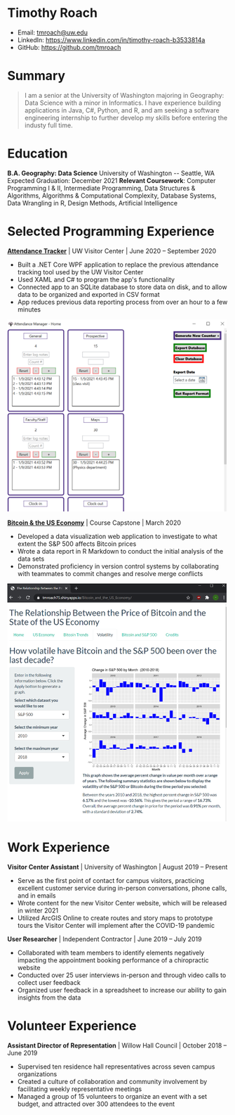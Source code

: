 # Timothy Roach

- Email: tmroach@uw.edu
- LinkedIn: https://www.linkedin.com/in/timothy-roach-b3533814a
- GitHub: https://github.com/tmroach



# Summary

> I am a senior at the University of Washington majoring in Geography: Data Science with a minor in Informatics. I have experience building applications in Java, C#, Python, and R, and am seeking a software engineering internship to further develop my skills before entering the industy full time.

# Education

**B.A. Geography: Data Science**
University of Washington -- Seattle, WA
Expected Graduation: December 2021
**Relevant Coursework**: Computer Programming I & II, Intermediate Programming, Data Structures & Algorithms, Algorithms & Computational Complexity, Database Systems, Data Wrangling in R, Design Methods, Artificial Intelligence

# Selected Programming Experience

[<b>Attendance Tracker</b>](https://github.com/tmroach75/AttendanceTracker) | UW Visitor Center | June 2020 – September 2020
-	Built a .NET Core WPF application to replace the previous attendance tracking tool used by the UW Visitor Center
-	Used XAML and C# to program the app's functionality
-	Connected app to an SQLite database to store data on disk, and to allow data to be organized and exported in CSV format
-	App reduces previous data reporting process from over an hour to a few minutes

<img src="images/attendance_tracker_screenshot.png" width="500"/>


[<b>Bitcoin & the US Economy</b>](https://tmroach75.shinyapps.io/Bitcoin_and_the_US_Economy/) | Course Capstone | March 2020
-	Developed a data visualization web application to investigate to what extent the S&P 500 affects Bitcoin prices
-	Wrote a data report in R Markdown to conduct the initial analysis of the data sets
-	Demonstrated proficiency in version control systems by collaborating with teammates to commit changes and resolve merge conflicts

<img src="images/bitcoin_economy_screenshot.png" width="500"/>

# Work Experience

**Visitor Center Assistant** | University of Washington | August 2019 – Present
-	Serve as the first point of contact for campus visitors, practicing excellent customer service during in-person conversations, phone calls, and in emails
-	Wrote content for the new Visitor Center website, which will be released in winter 2021
-	Utilized ArcGIS Online to create routes and story maps to prototype tours the Visitor Center will implement after the COVID-19 pandemic

**User Researcher** | Independent Contractor | June 2019 – July 2019
-	Collaborated with team members to identify elements negatively impacting the appointment booking performance of a chiropractic website
-	Conducted over 25 user interviews in-person and through video calls to collect user feedback
-	Organized user feedback in a spreadsheet to increase our ability to gain insights from the data

# Volunteer Experience

**Assistant Director of Representation** | Willow Hall Council | October 2018 – June 2019
-	Supervised ten residence hall representatives across seven campus organizations
-	Created a culture of collaboration and community involvement by facilitating weekly representative meetings
-	Managed a group of 15 volunteers to organize an event with a set budget, and attracted over 300 attendees to the event
